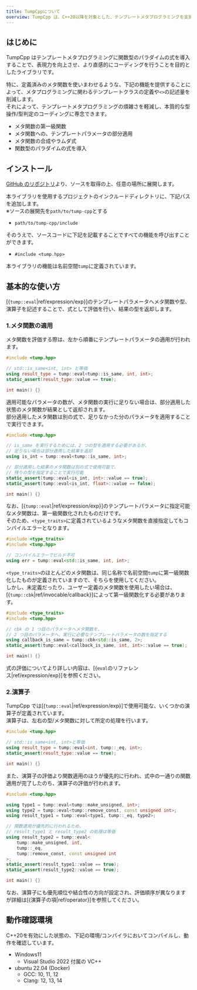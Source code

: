 ```yaml
---
title: TumpCppについて
overview: TumpCpp は、C++20以降を対象とした、テンプレートメタプログラミングを支援するヘッダオンリーライブラリです。
---
```


## はじめに

TumpCpp はテンプレートメタプログラミングに関数型のパラダイムの式を導入することで、表現力を向上させ、より直感的にコーディングを行うことを目的としたライブラリです。

特に、定義済みのメタ関数を使いまわせるような、下記の機能を提供することによって、メタプログラミングに関わるテンプレートクラスの定義や`<>`の記述量を削減します。  
それによって、テンプレートメタプログラミングの煩雑さを軽減し、本質的な型操作/型判定のコーディングに専念できます。

- メタ関数の第一級関数
- メタ関数への、テンプレートパラメータの部分適用
- メタ関数の合成やラムダ式
- 関数型のパラダイムの式を導入

## インストール

[GitHub のリポジトリ](https://github.com/TwilightUncle/tump-cpp)より、ソースを取得の上、任意の場所に展開します。

本ライブラリを使用するプロジェクトのインクルードディレクトリに、下記パスを追加します。  
※ソースの展開先を`path/to/tump-cpp`とする

- `path/to/tump-cpp/include`

そのうえで、ソースコードに下記を記載することですべての機能を呼び出すことができます。

- `#include <tump.hpp>`

本ライブラリの機能は名前空間`tump`に定義されています。

<!-- より詳細なインクルードパスの制御方法については、[{TUMP_COMMON_INCLUDEの項|ref/macro}]を参照ください。 -->

## 基本的な使い方

[{`tump::eval`|ref/expression/exp}]のテンプレートパラメータへメタ関数や型、演算子を記述することで、式として評価を行い、結果の型を返却します。

### 1.メタ関数の適用

メタ関数を評価する際は、左から順番にテンプレートパラメータの適用が行われます。

```cpp
#include <tump.hpp>

// std::is_same<int, int> と等価
using result_type = tump::eval<tump::is_same, int, int>;
static_assert(result_type::value == true);

int main() {}
```
  
適用可能なパラメータの数が、メタ関数の実行に足りない場合は、部分適用した状態のメタ関数が結果として返却されます。  
部分適用したメタ関数は別の式で、足りなかった分のパラメータを適用することで実行できます。

```cpp
#include <tump.hpp>

// is_same を実行するためには、2 つの型を適用する必要があるが、
// 足りない場合は部分適用した結果を返却
using is_int = tump::eval<tump::is_same, int>;

// 部分適用した結果のメタ関数は別の式で使用可能で、
// 残りの型を指定することで実行可能
static_assert(tump::eval<is_int, int>::value == true);
static_assert(tump::eval<is_int, float>::value == false);

int main() {}
```

なお、[{`tump::eval`|ref/expression/exp}]のテンプレートパラメータに指定可能なメタ関数は、第一級関数化されたものだけです。  
そのため、`<type_traits>`に定義されているようなメタ関数を直接指定してもコンパイルエラーとなります。

```cpp
#include <type_traits>
#include <tump.hpp>

// コンパイルエラーでビルド不可
using err = tump::eval<std::is_same, int, int>;
```

`<type_traits>`のほとんどのメタ関数は、同じ名称で名前空間`tump`に第一級関数化したものが定義されていますので、そちらを使用してください。  
しかし、未定義だったり、ユーザー定義のメタ関数を使用したい場合は、[{`tump::cbk`|ref/invocable/callback}]によって第一級関数化する必要があります。

```cpp
#include <type_traits>
#include <tump.hpp>

// cbk の 1 つ目のパラメータへメタ関数を、
// 2 つ目のパラメータへ、実行に必要なテンプレートパラメータの数を指定する
using callback_is_same = tump::cbk<std::is_same, 2>;
static_assert(tump::eval<callback_is_same, int, int>::value == true);

int main() {}
```

式の評価についてより詳しい内容は、[{`eval`のリファレンス|ref/expression/exp}]を参照ください。

### 2.演算子

TumpCpp では[{`tump::eval`|ref/expression/exp}]で使用可能な、いくつかの演算子が定義されています。  
演算子は、左右の型/メタ関数に対して所定の処理を行います。

```cpp
#include <tump.hpp>

// std::is_same<int, int>と等価
using result_type = tump::eval<int, tump::_eq, int>;
static_assert(result_type::value == true);

int main() {}
```

また、演算子の評価より関数適用のほうが優先的に行われ、式中の一通りの関数適用が完了したのち、演算子の評価が行われます。

```cpp
#include <tump.hpp>

using type1 = tump::eval<tump::make_unsigned, int>;
using type2 = tump::eval<tump::remove_const, const unsigned int>;
using result_type1 = tump::eval<type1, tump::_eq, type2>;

// 関数適用が優先的に行われるため、
// result_type1 と result_type2 の処理は等価
using result_type2 = tump::eval<
    tump::make_unsigned, int,
    tump::_eq,
    tump::remove_const, const unsigned int
>;
static_assert(result_type1::value == true);
static_assert(result_type2::value == true);

int main() {}
```

なお、演算子にも優先順位や結合性の方向が設定され、評価順序が異なりますが詳細は[{演算子の項|ref/operator}]を参照してください。

## 動作確認環境

C++20を有効にした状態の、下記の環境/コンパイラにおいてコンパイルし、動作を確認しています。

- Windows11
    - Visual Studio 2022 付属の VC++
- ubuntu 22.04 (Docker)
    - GCC: 10, 11, 12
    - Clang: 12, 13, 14
